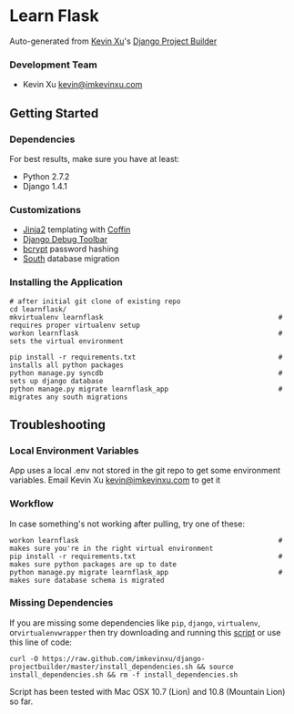 Learn Flask
================

Auto-generated from [Kevin Xu](https://github.com/imkevinxu)'s [Django Project Builder](https://github.com/imkevinxu/django-projectbuilder)

### Development Team

* Kevin Xu <kevin@imkevinxu.com>

## Getting Started

### Dependencies

For best results, make sure you have at least:

* Python 2.7.2
* Django 1.4.1

### Customizations

* [Jinja2](http://jinja.pocoo.org/docs/) templating with [Coffin](https://github.com/coffin/coffin)
* [Django Debug Toolbar](https://github.com/django-debug-toolbar/django-debug-toolbar)
* [bcrypt](https://docs.djangoproject.com/en/dev/topics/auth/#using-bcrypt-with-django) password hashing
* [South](http://south.readthedocs.org/en/0.7.6/index.html) database migration

### Installing the Application

    # after initial git clone of existing repo
    cd learnflask/
    mkvirtualenv learnflask                                           # requires proper virtualenv setup
    workon learnflask                                                 # sets the virtual environment

    pip install -r requirements.txt                                   # installs all python packages
    python manage.py syncdb                                           # sets up django database
    python manage.py migrate learnflask_app                           # migrates any south migrations

## Troubleshooting

### Local Environment Variables

App uses a local .env not stored in the git repo to get some environment variables. Email Kevin Xu <kevin@imkevinxu.com> to get it

### Workflow

In case something's not working after pulling, try one of these:

    workon learnflask                                                 # makes sure you're in the right virtual environment
    pip install -r requirements.txt                                   # makes sure python packages are up to date
    python manage.py migrate learnflask_app                           # makes sure database schema is migrated

### Missing Dependencies

If you are missing some dependencies like `pip`, `django`, `virtualenv`, or`virtualenvwrapper`
then try downloading and running this [script](https://github.com/imkevinxu/django-projectbuilder/blob/master/install_dependencies.sh) or use this line of code:

    curl -O https://raw.github.com/imkevinxu/django-projectbuilder/master/install_dependencies.sh && source install_dependencies.sh && rm -f install_dependencies.sh

Script has been tested with Mac OSX 10.7 (Lion) and 10.8 (Mountain Lion) so far.